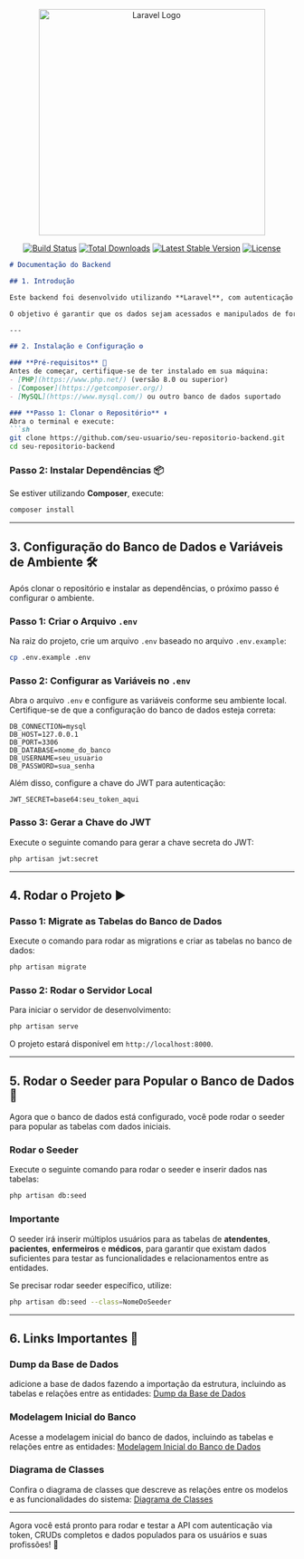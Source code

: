 <p align="center"><a href="https://laravel.com" target="_blank"><img src="https://raw.githubusercontent.com/laravel/art/master/logo-lockup/5%20SVG/2%20CMYK/1%20Full%20Color/laravel-logolockup-cmyk-red.svg" width="400" alt="Laravel Logo"></a></p>

<p align="center">
<a href="https://github.com/laravel/framework/actions"><img src="https://github.com/laravel/framework/workflows/tests/badge.svg" alt="Build Status"></a>
<a href="https://packagist.org/packages/laravel/framework"><img src="https://img.shields.io/packagist/dt/laravel/framework" alt="Total Downloads"></a>
<a href="https://packagist.org/packages/laravel/framework"><img src="https://img.shields.io/packagist/v/laravel/framework" alt="Latest Stable Version"></a>
<a href="https://packagist.org/packages/laravel/framework"><img src="https://img.shields.io/packagist/l/laravel/framework" alt="License"></a>
</p>


```markdown
# Documentação do Backend

## 1. Introdução

Este backend foi desenvolvido utilizando **Laravel**, com autenticação via **Token** (JWT) para proteger as rotas e permitir o controle de acesso. A API implementa todos os **CRUDs** necessários para gerenciar **atendentes**, **pacientes**, **enfermeiros** e **médicos**, com as devidas relações entre as tabelas.

O objetivo é garantir que os dados sejam acessados e manipulados de forma segura e eficiente, permitindo a integração com o frontend e o sistema de pronto-socorro.

---

## 2. Instalação e Configuração ⚙️

### **Pré-requisitos** 📌
Antes de começar, certifique-se de ter instalado em sua máquina:  
- [PHP](https://www.php.net/) (versão 8.0 ou superior)  
- [Composer](https://getcomposer.org/)  
- [MySQL](https://www.mysql.com/) ou outro banco de dados suportado  

### **Passo 1: Clonar o Repositório** ⬇️
Abra o terminal e execute:
```sh
git clone https://github.com/seu-usuario/seu-repositorio-backend.git
cd seu-repositorio-backend
```

### **Passo 2: Instalar Dependências** 📦  
Se estiver utilizando **Composer**, execute:
```sh
composer install
```

---

## 3. Configuração do Banco de Dados e Variáveis de Ambiente 🛠️

Após clonar o repositório e instalar as dependências, o próximo passo é configurar o ambiente.

### **Passo 1: Criar o Arquivo `.env`**  
Na raiz do projeto, crie um arquivo `.env` baseado no arquivo `.env.example`:
```sh
cp .env.example .env
```

### **Passo 2: Configurar as Variáveis no `.env`**  
Abra o arquivo `.env` e configure as variáveis conforme seu ambiente local. Certifique-se de que a configuração do banco de dados esteja correta:
```env
DB_CONNECTION=mysql
DB_HOST=127.0.0.1
DB_PORT=3306
DB_DATABASE=nome_do_banco
DB_USERNAME=seu_usuario
DB_PASSWORD=sua_senha
```

Além disso, configure a chave do JWT para autenticação:
```env
JWT_SECRET=base64:seu_token_aqui
```

### **Passo 3: Gerar a Chave do JWT**  
Execute o seguinte comando para gerar a chave secreta do JWT:
```sh
php artisan jwt:secret
```

---

## 4. Rodar o Projeto ▶️

### **Passo 1: Migrate as Tabelas do Banco de Dados**  
Execute o comando para rodar as migrations e criar as tabelas no banco de dados:
```sh
php artisan migrate
```

### **Passo 2: Rodar o Servidor Local**  
Para iniciar o servidor de desenvolvimento:
```sh
php artisan serve
```
O projeto estará disponível em `http://localhost:8000`.

---

## 5. Rodar o Seeder para Popular o Banco de Dados 🌱

Agora que o banco de dados está configurado, você pode rodar o seeder para popular as tabelas com dados iniciais.

### **Rodar o Seeder**  
Execute o seguinte comando para rodar o seeder e inserir dados nas tabelas:
```sh
php artisan db:seed
```

### **Importante**  
O seeder irá inserir múltiplos usuários para as tabelas de **atendentes**, **pacientes**, **enfermeiros** e **médicos**, para garantir que existam dados suficientes para testar as funcionalidades e relacionamentos entre as entidades.

Se precisar rodar seeder específico, utilize:
```sh
php artisan db:seed --class=NomeDoSeeder
```

---

## 6. Links Importantes 📎

### **Dump da Base de Dados**  
adicione a base de dados fazendo a importação da estrutura, incluindo as tabelas e relações entre as entidades:
[Dump da Base de Dados](https://drive.google.com/file/d/1w-fYFOho_4KfXCTLbIph9Vw9jKPWsd2_/view?usp=sharing)

### **Modelagem Inicial do Banco**  
Acesse a modelagem inicial do banco de dados, incluindo as tabelas e relações entre as entidades:
[Modelagem Inicial do Banco de Dados](https://drive.google.com/file/d/1Xs4xpENaoltKIa2G13g54Gv5vtmpRBGH/view?usp=sharing)

### **Diagrama de Classes**  
Confira o diagrama de classes que descreve as relações entre os modelos e as funcionalidades do sistema:
[Diagrama de Classes](https://drive.google.com/file/d/1wDwkcZDh9pAq-v4lge8P2W5Ws4xlrA38/view?usp=sharing)

---

Agora você está pronto para rodar e testar a API com autenticação via token, CRUDs completos e dados populados para os usuários e suas profissões! 🚀

